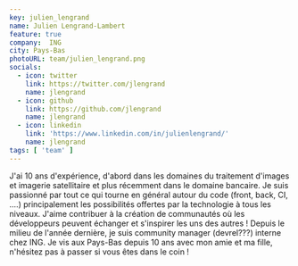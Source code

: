 ```yaml
---
key: julien_lengrand
name: Julien Lengrand-Lambert
feature: true
company:  ING
city: Pays-Bas
photoURL: team/julien_lengrand.png
socials:
  - icon: twitter
    link: https://twitter.com/jlengrand
    name: jlengrand
  - icon: github
    link: https://github.com/jlengrand
    name: jlengrand
  - icon: linkedin
    link: 'https://www.linkedin.com/in/julienlengrand/'
    name: jlengrand
tags: [ 'team' ]
---
```


J'ai 10 ans d'expérience, d'abord dans les domaines du traitement d'images et imagerie satellitaire et plus récemment dans le domaine bancaire. Je suis passionné par tout ce qui tourne en général autour du code  (front, back, CI, ….) principalement les possibilités offertes par la technologie à tous les niveaux. J'aime contribuer à la création de communautés où les développeurs peuvent échanger et s'inspirer les uns des autres ! Depuis le milieu de l'année dernière, je suis community manager (devrel???) interne chez ING. Je vis aux Pays-Bas depuis 10 ans avec mon amie et ma fille, n'hésitez pas à passer si vous êtes dans le coin !